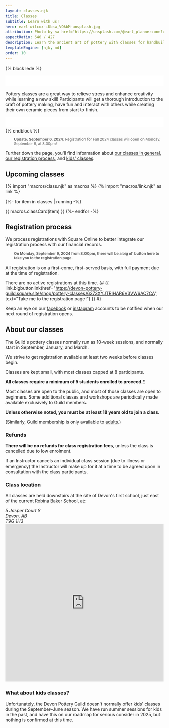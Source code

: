 ```yaml
---
layout: classes.njk
title: Classes
subtitle: Learn with us!
hero: earl-wilcox-iUbsw_VOkbM-unsplash.jpg
attribution: Photo by <a href="https://unsplash.com/@earl_plannerzone?utm_content=creditCopyText&utm_medium=referral&utm_source=unsplash">Earl Wilcox</a> on <a href="https://unsplash.com/photos/person-making-clay-pot-on-white-round-plate-iUbsw_VOkbM?utm_content=creditCopyText&utm_medium=referral&utm_source=unsplash">Unsplash</a>
aspectRatio: 640 / 427
description: Learn the ancient art of pottery with classes for handbuilding and throwing on the wheel.
templateEngine: [njk, md]
order: 10
---
```


{% block lede %}
<div class="lede">
    <img src="/statics/curve.svg" class="curve" inline />
<p>
Pottery classes are a great way to relieve stress and enhance creativity while
learning a new skill! Participants will get a thorough introduction to the craft
of pottery making, have fun and interact with others while creating their own
ceramic pieces from start to finish.
</p>
    <img src="/statics/curve.svg" class="curve" inline />
</div>
{% endblock %}

<style>blockquote {font-size: smaller; padding-left: 1ch; border-left: 1ch solid var(--accent)}</style>

<script src="https://cdn.jsdelivr.net/npm/add-to-calendar-button@2" async defer></script>
<script src="https://cdn.jsdelivr.net/npm/add-to-calendar-button@2" async defer></script>
<section class="flow">

> **Update: September 6, 2024**: Registration for Fall 2024 classes will open on Monday, September 9, at 8:00pm! <add-to-calendar-button
    name="2024 Fall Class Registration Opens - Devon Pottery Guild"
    options="['Google','Apple','iCal','Microsoft365','Outlook.com','Yahoo']"
    timeZone="Canada/Mountain"
    trigger="click"
    location="Online"
    description="Registration and payment is being handled online on a first-come, first-saved basis.  Visit https://devonpotteryguild.com/classes/#registration-process, and follow the link to our Square Online page."
    inline
    label="Add a calendar reminder"
    iCalFileName="DPGfallReg2024"
    startDate="2024-09-09"
    endDate="2024-09-09"
    startTime="20:00"
    endTime="20:00"></add-to-calendar-button>

Further down the page, you'll find information about [our classes in general](#about-our-classes), 
[our registration process](#registration-process), and [kids' classes](#what-about-kids-classes).

## Upcoming classes

<div id="class-calendar">

<style>
    .class-full, .class-cancelled, .class-inprogress {
        background-color: var(--accent);
        color: var(--bg);
        text-transform: uppercase;
        font-size: var(--size-0);
        padding-inline: 0.5ex;
        margin-inline: 1ex;
        vertical-align: 25%;
    }
    .card {
        position: relative;
        contain: content;
        outline: 1px dotted var(--accent);
        & h2 {
            color: revert;
        };
        & ::marker {
            color: var(--spot-bg);
        }
    }
    .card:has(.class-cancelled) {
        display: none;
    }
    iframe {
        width: 100%;
        min-height: 500px;
    }
    details {
        cursor: pointer;
    }
</style>

{% import "macros/class.njk" as macros %}
{% import "macros/link.njk" as link %}
 
{%- for item in classes | running -%}

{{ macros.classCard(item) }}
{%- endfor -%}
</div>

</section>

<section class="flow">

## Registration process

We process registrations with Square Online to better integrate our
registration process with our financial records.

> **On Monday, September 9, 2024 from 8:00pm, there will be a big ol' button here to
take you to the registration page.**

All registration is on a first-come, first-served basis, with full payment due
at the time of registration.

There are no active registrations at this time.
{# {{ link.bigbuttonlink(href="https://devon-pottery-guild.square.site/shop/pottery-classes/6373XYJTRIHAR6V3VW6AC7CA", text="Take me to the registration page!") }} #}

Keep an eye on our [facebook](https://www.facebook.com/groups/164427301476867/) or [instagram](https://www.instagram.com/devonpottery/?hl=en) accounts to be notified when our next round of registration opens.

</section>

<section class="flow">

## About our classes

The Guild's pottery classes normally run as 10-week sessions, and normally start
in September, January, and March.

We strive to get registration available at least two weeks before classes begin.

Classes are kept small, with most classes capped at 8 participants.

**All classes require a minimum of 5 students enrolled to proceed.[*](#refunds)**

Most classes are open to the public, and most of those classes are open to
beginners. Some additional classes and workshops are periodically made available
exclusively to Guild members.

**Unless otherwise noted, you must be at least 18 years old to join a class.**

(Similarly, Guild membership is only available to [adults](https://kings-printer.alberta.ca/1266.cfm?page=A06.cfm&leg_type=Acts&isbncln=0779700015&display=html).)

### Refunds

**There will be no refunds for class registration fees**, unless the class is
cancelled due to low enrolment.

If an Instructor cancels an individual class session (due to illness or
emergency) the Instructor will make up for it at a time to be agreed upon in
consultation with the class participants.

### Class location

All classes are held downstairs at the site of Devon's first school, just east of the current Robina Baker School, at:

<div class="address">
    <div>
        <address itemscope="itemscope" itemtype="http://data-vocabulary.org/Address">
        <span itemprop="street-address">5 Jasper Court S</span></br>
        <span itemprop="locality">Devon</span>, <span itemprop="region">AB</span></br>
        <span itemprop="postal-code">T9G 1H3</span>
        </address>
    </div>
    <div>
        <iframe title="Google Maps" width="100%" height="400" frameborder="0" scrolling="no" marginheight="0" marginwidth="0" src="https://maps.google.com/maps?width=100%25&amp;height=600&amp;hl=en&amp;q=5%20Jasper%20Ct%20S,%20Devon,%20AB,%20T9G%201A2+(Devon%20Pottery%20Guild)&amp;t=&amp;z=16&amp;ie=UTF8&amp;iwloc=B&amp;output=embed"></iframe>
    </div>
</div>

### What about kids classes?

Unfortunately, the Devon Pottery Guild doesn't normally offer kids' classes
during the September–June season. We have run summer sessions for kids in the
past, and have this on our roadmap for serious consider in 2025, but nothing is
confirmed at this time.

</section>

